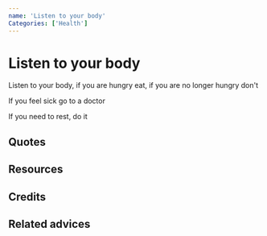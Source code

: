 ```yaml
---
name: 'Listen to your body'
Categories: ['Health']
---
```

# Listen to your body

Listen to your body, if you are hungry eat, if you are no longer hungry don't

If you feel sick go to a doctor

If you need to rest, do it

## Quotes

## Resources

## Credits

## Related advices
